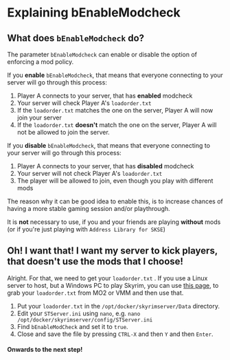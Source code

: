# Explaining bEnableModcheck

## What does `bEnableModcheck` do?

The parameter `bEnableModcheck` can enable or disable the option of enforcing a mod policy.

If you **enable** `bEnableModcheck`, that means that everyone connecting to your server will go through this process:

1. Player A connects to your server, that has **enabled** modcheck
2. Your server will check Player A's `loadorder.txt`
3. If the `loadorder.txt` matches the one on the server, Player A will now join your server
4. If the `loadorder.txt` **doesn't** match the one on the server, Player A will not be allowed to join the server.

If you **disable** `bEnableModcheck`, that means that everyone connecting to your server will go through this process:

1. Player A connects to your server, that has **disabled** modcheck
2. Your server will not check Player A's `loadorder.txt`
3. The player will be allowed to join, even though you play with different mods

The reason why it can be good idea to enable this, is to increase chances of having a more stable gaming session and/or playthrough.

It is **not** necessary to use, if you and your friends are playing **without** mods (or if you're just playing with `Address Library for SKSE`)

## Oh! I want that! I want my server to kick players, that doesn't use the mods that I choose!

Alright. For that, we need to get your `loadorder.txt` . If you use a Linux server to host, but a Windows PC to play Skyrim, you can use [this page](../windows-setup/zerotier-setup/explaining-benablemodcheck.md#oh-i-want-that-i-want-my-server-to-kick-players-that-doesnt-use-the-mods-that-i-choose), to grab your `loadorder.txt` from MO2 or VMM and then use that.

1. Put your `loadorder.txt` in the `/opt/docker/skyrimserver/Data` directory.
2. Edit your `STServer.ini` using `nano`, e.g. `nano /opt/docker/skyrimserver/config/STServer.ini`
3. Find `bEnableModCheck` and set it to `true`.
4. Close and save the file by pressing `CTRL-X` and then `Y` and then `Enter`.

#### Onwards to the next step!
